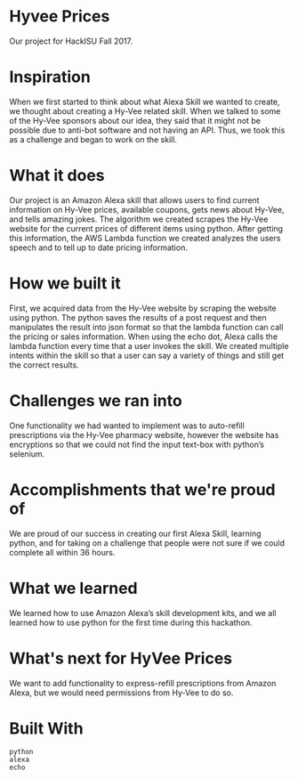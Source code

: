  # Hyvee Prices
Our project for HackISU Fall 2017. 


# Inspiration

When we first started to think about what Alexa Skill we wanted to create, we thought about creating a Hy-Vee related skill. When we talked to some of the Hy-Vee sponsors about our idea, they said that it might not be possible due to anti-bot software and not having an API. Thus, we took this as a challenge and began to work on the skill.

# What it does

Our project is an Amazon Alexa skill that allows users to find current information on Hy-Vee prices, available coupons, gets news about Hy-Vee, and tells amazing jokes. The algorithm we created scrapes the Hy-Vee website for the current prices of different items using python. After getting this information, the AWS Lambda function we created analyzes the users speech and to tell up to date pricing information.

# How we built it

First, we acquired data from the Hy-Vee website by scraping the website using python. The python saves the results of a post request and then manipulates the result into json format so that the lambda function can call the pricing or sales information. When using the echo dot, Alexa calls the lambda function every time that a user invokes the skill. We created multiple intents within the skill so that a user can say a variety of things and still get the correct results.

# Challenges we ran into

One functionality we had wanted to implement was to auto-refill prescriptions via the Hy-Vee pharmacy website, however the website has encryptions so that we could not find the input text-box with python’s selenium.

# Accomplishments that we're proud of

We are proud of our success in creating our first Alexa Skill, learning python, and for taking on a challenge that people were not sure if we could complete all within 36 hours.

# What we learned

We learned how to use Amazon Alexa’s skill development kits, and we all learned how to use python for the first time during this hackathon.

# What's next for HyVee Prices

We want to add functionality to express-refill prescriptions from Amazon Alexa, but we would need permissions from Hy-Vee to do so.

# Built With

    python
    alexa
    echo
 
